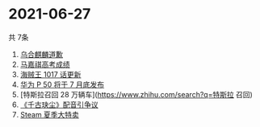 # 2021-06-27
  共 7条

  <!-- BEGIN -->
  <!-- 最后更新时间:Sun Jun 27 2021 00:37:09 GMT+0000 (Coordinated Universal Time) -->
  1. [乌合麒麟道歉](https://www.zhihu.com/search?q=乌合麒麟)
1. [马嘉祺高考成绩](https://www.zhihu.com/search?q=马嘉祺高考)
1. [海贼王 1017 话更新](https://www.zhihu.com/search?q=海贼王)
1. [华为 P 50 将于 7 月底发布](https://www.zhihu.com/search?q=华为p50)
1. [特斯拉召回 28 万辆车](https://www.zhihu.com/search?q=特斯拉 召回)
1. [《千古玦尘》配音引争议](https://www.zhihu.com/search?q=千古玦尘配音)
1. [Steam 夏季大特卖](https://www.zhihu.com/search?q=Steam)
  <!-- END -->
  